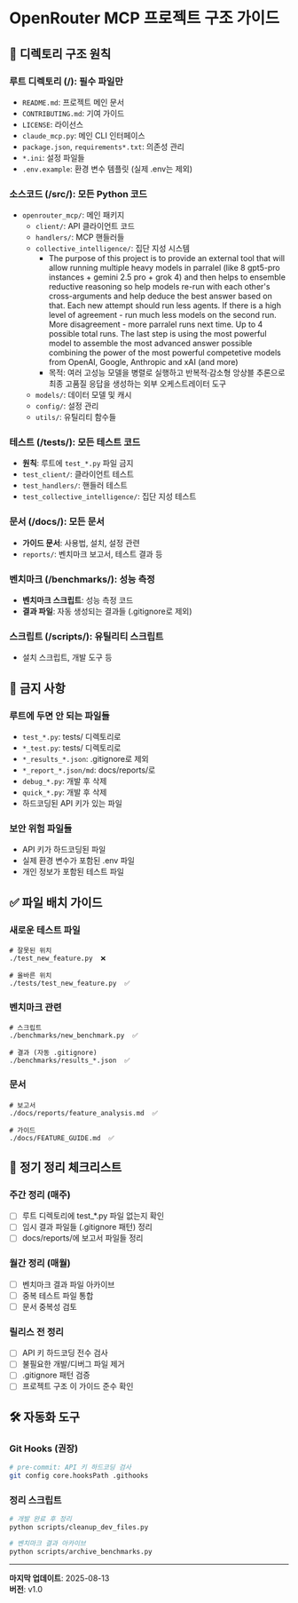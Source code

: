 # OpenRouter MCP 프로젝트 구조 가이드

## 📁 디렉토리 구조 원칙

### 루트 디렉토리 (/): 필수 파일만
- `README.md`: 프로젝트 메인 문서
- `CONTRIBUTING.md`: 기여 가이드  
- `LICENSE`: 라이선스
- `claude_mcp.py`: 메인 CLI 인터페이스
- `package.json`, `requirements*.txt`: 의존성 관리
- `*.ini`: 설정 파일들
- `.env.example`: 환경 변수 템플릿 (실제 .env는 제외)

### 소스코드 (/src/): 모든 Python 코드
- `openrouter_mcp/`: 메인 패키지
  - `client/`: API 클라이언트 코드
  - `handlers/`: MCP 핸들러들
  - `collective_intelligence/`: 집단 지성 시스템
    - The purpose of this project is to provide an external tool that will allow running multiple heavy models in parralel (like 8 gpt5-pro instances + gemini 2.5 pro + grok 4) and then helps to ensemble reductive reasoning so help models re-run with each other's cross-arguments and help deduce the best answer based on that. Each new attempt should run less agents. If there is a high level of agreement - run much less models on the second run. More disagreement - more parralel runs next time. Up to 4 possible total runs. The last step is using the most powerful model to assemble the most advanced answer possible combining the power of the most powerful competetive models from OpenAI, Google, Anthropic and xAI (and more)
    - 목적: 여러 고성능 모델을 병렬로 실행하고 반복적·감소형 앙상블 추론으로 최종 고품질 응답을 생성하는 외부 오케스트레이터 도구
  - `models/`: 데이터 모델 및 캐시
  - `config/`: 설정 관리
  - `utils/`: 유틸리티 함수들

### 테스트 (/tests/): 모든 테스트 코드
- **원칙**: 루트에 `test_*.py` 파일 금지
- `test_client/`: 클라이언트 테스트
- `test_handlers/`: 핸들러 테스트  
- `test_collective_intelligence/`: 집단 지성 테스트

### 문서 (/docs/): 모든 문서
- **가이드 문서**: 사용법, 설치, 설정 관련
- `reports/`: 벤치마크 보고서, 테스트 결과 등

### 벤치마크 (/benchmarks/): 성능 측정
- **벤치마크 스크립트**: 성능 측정 코드
- **결과 파일**: 자동 생성되는 결과들 (.gitignore로 제외)

### 스크립트 (/scripts/): 유틸리티 스크립트
- 설치 스크립트, 개발 도구 등

## 🚫 금지 사항

### 루트에 두면 안 되는 파일들
- `test_*.py`: tests/ 디렉토리로
- `*_test.py`: tests/ 디렉토리로  
- `*_results_*.json`: .gitignore로 제외
- `*_report_*.json/md`: docs/reports/로
- `debug_*.py`: 개발 후 삭제
- `quick_*.py`: 개발 후 삭제
- 하드코딩된 API 키가 있는 파일

### 보안 위험 파일들
- API 키가 하드코딩된 파일
- 실제 환경 변수가 포함된 .env 파일
- 개인 정보가 포함된 테스트 파일

## ✅ 파일 배치 가이드

### 새로운 테스트 파일
```
# 잘못된 위치
./test_new_feature.py  ❌

# 올바른 위치  
./tests/test_new_feature.py  ✅
```

### 벤치마크 관련
```
# 스크립트
./benchmarks/new_benchmark.py  ✅

# 결과 (자동 .gitignore)
./benchmarks/results_*.json  ✅
```

### 문서
```
# 보고서
./docs/reports/feature_analysis.md  ✅

# 가이드
./docs/FEATURE_GUIDE.md  ✅
```

## 🔄 정기 정리 체크리스트

### 주간 정리 (매주)
- [ ] 루트 디렉토리에 test_*.py 파일 없는지 확인
- [ ] 임시 결과 파일들 (.gitignore 패턴) 정리
- [ ] docs/reports/에 보고서 파일들 정리

### 월간 정리 (매월)
- [ ] 벤치마크 결과 파일 아카이브
- [ ] 중복 테스트 파일 통합
- [ ] 문서 중복성 검토

### 릴리스 전 정리
- [ ] API 키 하드코딩 전수 검사
- [ ] 불필요한 개발/디버그 파일 제거
- [ ] .gitignore 패턴 검증
- [ ] 프로젝트 구조 이 가이드 준수 확인

## 🛠️ 자동화 도구

### Git Hooks (권장)
```bash
# pre-commit: API 키 하드코딩 검사
git config core.hooksPath .githooks
```

### 정리 스크립트
```bash
# 개발 완료 후 정리
python scripts/cleanup_dev_files.py

# 벤치마크 결과 아카이브  
python scripts/archive_benchmarks.py
```

---

**마지막 업데이트**: 2025-08-13  
**버전**: v1.0